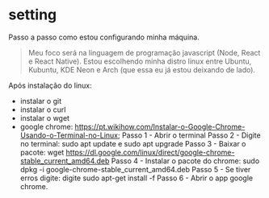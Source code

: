 # setting
Passo a passo como estou configurando minha máquina.

> Meu foco será na linguagem de programação javascript (Node, React e React Native).
> Estou escolhendo minha distro linux entre Ubuntu, Kubuntu, KDE Neon e Arch (que essa eu já estou deixando de lado).

Após instalação do linux:
 - instalar o git
 - instalar o curl
 - instalar o wget
 - google chrome: https://pt.wikihow.com/Instalar-o-Google-Chrome-Usando-o-Terminal-no-Linux;
   Passo 1 - Abrir o terminal
   Passo 2 - Digite no terminal: sudo apt update e sudo apt upgrade
   Passo 3 - Baixar o pacote: wget https://dl.google.com/linux/direct/google-chrome-stable_current_amd64.deb
   Passo 4 - Instalar o pacote do chrome: sudo dpkg -i google-chrome-stable_current_amd64.deb
   Passo 5 - Se tiver erros digite: digite sudo apt-get install -f
   Passo 6 - Abrir o app google chrome.
 
